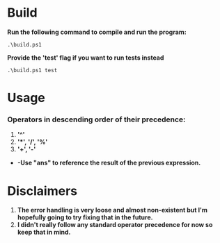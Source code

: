 # Build
**Run the following command to compile and run the program:**

    .\build.ps1

**Provide the 'test' flag if you want to run tests instead**

    .\build.ps1 test

# Usage

### Operators in descending order of their precedence:
1. **'^'**
2. **'\*', '/', '%'**
3. **'+', '-'**

* **-Use "ans" to reference the result of the previous expression.**

# Disclaimers

 1. **The error handling is very loose and almost non-existent but I'm hopefully going to try fixing that in the future.**
 2. **I didn't really follow any standard operator precedence for now so keep that in mind.**
